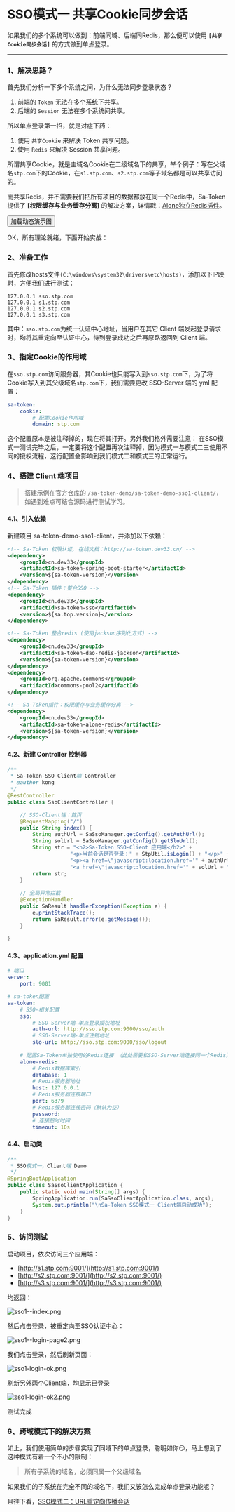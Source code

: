 # SSO模式一 共享Cookie同步会话

如果我们的多个系统可以做到：前端同域、后端同Redis，那么便可以使用 **`[共享Cookie同步会话]`** 的方式做到单点登录。

--- 

### 1、解决思路？

首先我们分析一下多个系统之间，为什么无法同步登录状态？
1. 前端的 `Token` 无法在多个系统下共享。
2. 后端的 `Session` 无法在多个系统间共享。

所以单点登录第一招，就是对症下药：
1. 使用 `共享Cookie` 来解决 Token 共享问题。
2. 使用 `Redis` 来解决 Session 共享问题。

所谓共享Cookie，就是主域名Cookie在二级域名下的共享，举个例子：写在父域名`stp.com`下的Cookie，在`s1.stp.com`、`s2.stp.com`等子域名都是可以共享访问的。

而共享Redis，并不需要我们把所有项目的数据都放在同一个Redis中，Sa-Token提供了 **[权限缓存与业务缓存分离]** 的解决方案，详情戳：[Alone独立Redis插件](/plugin/alone-redis)。


<button class="show-img" img-src="https://oss.dev33.cn/sa-token/doc/g/g3--sso1.gif">加载动态演示图</button>


OK，所有理论就绪，下面开始实战：


### 2、准备工作

首先修改hosts文件`(C:\windows\system32\drivers\etc\hosts)`，添加以下IP映射，方便我们进行测试：
``` url
127.0.0.1 sso.stp.com
127.0.0.1 s1.stp.com
127.0.0.1 s2.stp.com
127.0.0.1 s3.stp.com
```

其中：`sso.stp.com`为统一认证中心地址，当用户在其它 Client 端发起登录请求时，均将其重定向至认证中心，待到登录成功之后再原路返回到 Client 端。


### 3、指定Cookie的作用域
在`sso.stp.com`访问服务器，其Cookie也只能写入到`sso.stp.com`下，为了将Cookie写入到其父级域名`stp.com`下，我们需要更改 SSO-Server 端的 yml 配置：

``` yml
sa-token:
    cookie:
        # 配置Cookie作用域 
        domain: stp.com
```

这个配置原本是被注释掉的，现在将其打开。另外我们格外需要注意：
在SSO模式一测试完毕之后，一定要将这个配置再次注释掉，因为模式一与模式二三使用不同的授权流程，这行配置会影响到我们模式二和模式三的正常运行。 




### 4、搭建 Client 端项目 

> 搭建示例在官方仓库的 `/sa-token-demo/sa-token-demo-sso1-client/`，如遇到难点可结合源码进行测试学习。


#### 4.1、引入依赖
新建项目 sa-token-demo-sso1-client，并添加以下依赖：

``` xml
<!-- Sa-Token 权限认证, 在线文档：http://sa-token.dev33.cn/ -->
<dependency>
	<groupId>cn.dev33</groupId>
	<artifactId>sa-token-spring-boot-starter</artifactId>
	<version>${sa-token-version}</version>
</dependency>
<!-- Sa-Token 插件：整合SSO -->
<dependency>
	<groupId>cn.dev33</groupId>
	<artifactId>sa-token-sso</artifactId>
	<version>${sa.top.version}</version>
</dependency>

<!-- Sa-Token 整合redis (使用jackson序列化方式) -->
<dependency>
	<groupId>cn.dev33</groupId>
	<artifactId>sa-token-dao-redis-jackson</artifactId>
	<version>${sa-token-version}</version>
</dependency>
<dependency>
	<groupId>org.apache.commons</groupId>
	<artifactId>commons-pool2</artifactId>
</dependency>

<!-- Sa-Token插件：权限缓存与业务缓存分离 -->
<dependency>
	<groupId>cn.dev33</groupId>
	<artifactId>sa-token-alone-redis</artifactId>
	<version>${sa-token-version}</version>
</dependency>
```


#### 4.2、新建 Controller 控制器

``` java
/**
 * Sa-Token-SSO Client端 Controller 
 * @author kong
 */
@RestController
public class SsoClientController {

	// SSO-Client端：首页 
	@RequestMapping("/")
	public String index() {
		String authUrl = SaSsoManager.getConfig().getAuthUrl();
		String solUrl = SaSsoManager.getConfig().getSloUrl();
		String str = "<h2>Sa-Token SSO-Client 应用端</h2>" + 
					"<p>当前会话是否登录：" + StpUtil.isLogin() + "</p>" + 
					"<p><a href=\"javascript:location.href='" + authUrl + "?mode=simple&redirect=' + encodeURIComponent(location.href);\">登录</a> " + 
					"<a href=\"javascript:location.href='" + solUrl + "?back=' + encodeURIComponent(location.href);\">注销</a> </p>";
		return str;
	}
	
	// 全局异常拦截 
	@ExceptionHandler
	public SaResult handlerException(Exception e) {
		e.printStackTrace(); 
		return SaResult.error(e.getMessage());
	}
	
}
```

#### 4.3、application.yml 配置 

``` yml
# 端口
server:
    port: 9001

# sa-token配置 
sa-token: 
    # SSO-相关配置
    sso: 
        # SSO-Server端-单点登录授权地址 
        auth-url: http://sso.stp.com:9000/sso/auth
        # SSO-Server端-单点注销地址
        slo-url: http://sso.stp.com:9000/sso/logout
    
    # 配置Sa-Token单独使用的Redis连接 （此处需要和SSO-Server端连接同一个Redis）
    alone-redis: 
        # Redis数据库索引
        database: 1
        # Redis服务器地址
        host: 127.0.0.1
        # Redis服务器连接端口
        port: 6379
        # Redis服务器连接密码（默认为空）
        password: 
        # 连接超时时间
        timeout: 10s
```

#### 4.4、启动类

``` java
/**
 * SSO模式一，Client端 Demo 
 */
@SpringBootApplication
public class SaSsoClientApplication {
	public static void main(String[] args) {
		SpringApplication.run(SaSsoClientApplication.class, args);
		System.out.println("\nSa-Token SSO模式一 Client端启动成功");
	}
}
```


### 5、访问测试
启动项目，依次访问三个应用端：
- [http://s1.stp.com:9001/](http://s1.stp.com:9001/)
- [http://s2.stp.com:9001/](http://s2.stp.com:9001/)
- [http://s3.stp.com:9001/](http://s3.stp.com:9001/)


均返回：

![sso1--index.png](https://oss.dev33.cn/sa-token/doc/sso/sso1--index.png 's-w-sh')

然后点击登录，被重定向至SSO认证中心：

![sso1--login-page2.png](https://oss.dev33.cn/sa-token/doc/sso/sso1--login-page2.png 's-w-sh')

我们点击登录，然后刷新页面：

![sso1-login-ok.png](https://oss.dev33.cn/sa-token/doc/sso/sso1-login-ok.png 's-w-sh')

刷新另外两个Client端，均显示已登录 

![sso1-login-ok2.png](https://oss.dev33.cn/sa-token/doc/sso/sso1-login-ok2.png 's-w-sh')

测试完成 



### 6、跨域模式下的解决方案 

如上，我们使用简单的步骤实现了同域下的单点登录，聪明如你😏，马上想到了这种模式有着一个不小的限制：

> 所有子系统的域名，必须同属一个父级域名

如果我们的子系统在完全不同的域名下，我们又该怎么完成单点登录功能呢？

且往下看，[SSO模式二：URL重定向传播会话](/sso/sso-type2)





